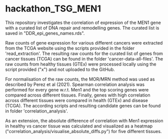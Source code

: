 # hackathon_TSG_MEN1
This repository investigates the correlation of expression of the MEN1 gene with a curated list of DNA repair and remodelling genes. The curated list is saved in "DDR_epi_genes_names.rds".

Raw counts of gene expression for various different cancers were extracted from the TCGA website using the scripts provided in the folder 'read_extraction'. The resulting raw counts for the curated list of genes from cancer tissues (TCGA) can be found in the folder 'cancer-data-all-files'. The raw counts from healthy tissues (GTEx) were processed locally using the script provided ("x") and not uploaded to the GitHub.

For normalisation of the raw counts, the MOR/MRN method was used as described by Perez et al (2021). Spearman correlation analysis was performed for every gene w.r.t. Men1 and the top scoring genes were compared across different tissues. Finally, genes with high correlation across different tissues were compared in health (GTEx) and disease (TCGA). The according scripts and resulting candidate genes can be found in folder 'correlation_analysis'. 

As an extension, the absolute difference of correlation with Men1 expression in healthy vs cancer tissue was calculated and visualized as a heatmap ("correlation_analysis/visualise_absolute_diffs.py") for five different tissues.
